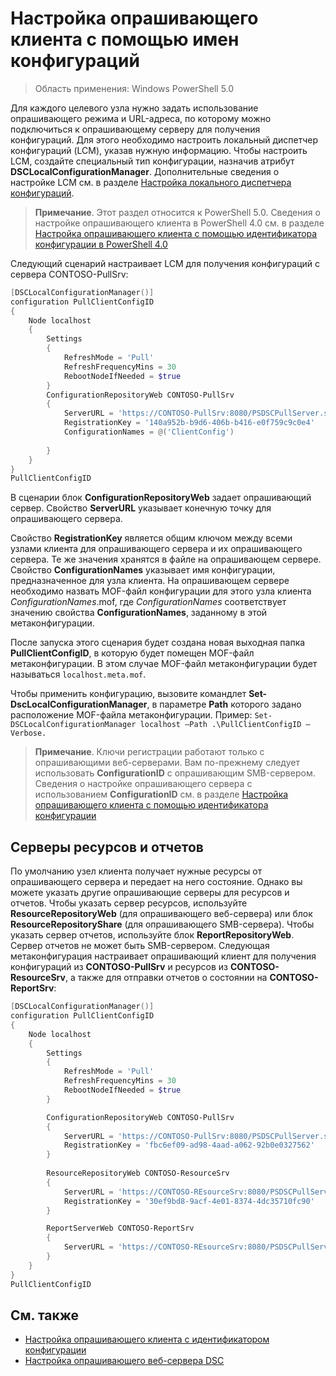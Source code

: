 # Настройка опрашивающего клиента с помощью имен конфигураций

> Область применения: Windows PowerShell 5.0

Для каждого целевого узла нужно задать использование опрашивающего режима и URL-адреса, по которому можно подключиться к опрашивающему серверу для получения конфигураций. Для этого необходимо настроить локальный диспетчер конфигураций (LCM), указав нужную информацию. Чтобы настроить LCM, создайте специальный тип конфигурации, назначив атрибут **DSCLocalConfigurationManager**. Дополнительные сведения о настройке LCM см. в разделе [Настройка локального диспетчера конфигураций](metaConfig.md).

> **Примечание**. Этот раздел относится к PowerShell 5.0. Сведения о настройке опрашивающего клиента в PowerShell 4.0 см. в разделе [Настройка опрашивающего клиента с помощью идентификатора конфигурации в PowerShell 4.0](pullClientConfigID4.md)

Следующий сценарий настраивает LCM для получения конфигураций с сервера CONTOSO-PullSrv:

```powershell
[DSCLocalConfigurationManager()]
configuration PullClientConfigID
{
    Node localhost
    {
        Settings
        {
            RefreshMode = 'Pull'
            RefreshFrequencyMins = 30 
            RebootNodeIfNeeded = $true
        }
        ConfigurationRepositoryWeb CONTOSO-PullSrv
        {
            ServerURL = 'https://CONTOSO-PullSrv:8080/PSDSCPullServer.svc'
            RegistrationKey = '140a952b-b9d6-406b-b416-e0f759c9c0e4'
            ConfigurationNames = @('ClientConfig')
            
        }      
    }
}
PullClientConfigID
```

В сценарии блок **ConfigurationRepositoryWeb** задает опрашивающий сервер. Свойство **ServerURL** указывает конечную точку для опрашивающего сервера.

Свойство **RegistrationKey** является общим ключом между всеми узлами клиента для опрашивающего сервера и их опрашивающего сервера. Те же значения хранятся в файле на опрашивающем сервере. Свойство **ConfigurationNames** указывает имя конфигурации, предназначенное для узла клиента. На опрашивающем сервере необходимо назвать MOF-файл конфигурации для этого узла клиента *ConfigurationNames*.mof, где *ConfigurationNames* соответствует значению свойства **ConfigurationNames**, заданному в этой метаконфигурации.

После запуска этого сценария будет создана новая выходная папка **PullClientConfigID**, в которую будет помещен MOF-файл метаконфигурации. В этом случае MOF-файл метаконфигурации будет называться `localhost.meta.mof`.

Чтобы применить конфигурацию, вызовите командлет **Set-DscLocalConfigurationManager**, в параметре **Path** которого задано расположение MOF-файла метаконфигурации. Пример: `Set-DSCLocalConfigurationManager localhost –Path .\PullClientConfigID –Verbose.`

> **Примечание**. Ключи регистрации работают только с опрашивающими веб-серверами. Вам по-прежнему следует использовать **ConfigurationID** с опрашивающим SMB-сервером. Сведения о настройке опрашивающего сервера с использованием **ConfigurationID** см. в разделе [Настройка опрашивающего клиента с помощью идентификатора конфигурации](pullClientConfigID.md)

## Серверы ресурсов и отчетов

По умолчанию узел клиента получает нужные ресурсы от опрашивающего сервера и передает на него состояние. Однако вы можете указать другие опрашивающие серверы для ресурсов и отчетов.
Чтобы указать сервер ресурсов, используйте **ResourceRepositoryWeb** (для опрашивающего веб-сервера) или блок **ResourceRepositoryShare** (для опрашивающего SMB-сервера).
Чтобы указать сервер отчетов, используйте блок **ReportRepositoryWeb**. Сервер отчетов не может быть SMB-сервером.
Следующая метаконфигурация настраивает опрашивающий клиент для получения конфигураций из **CONTOSO-PullSrv** и ресурсов из **CONTOSO-ResourceSrv**, а также для отправки отчетов о состоянии на **CONTOSO-ReportSrv**:

```powershell
[DSCLocalConfigurationManager()]
configuration PullClientConfigID
{
    Node localhost
    {
        Settings
        {
            RefreshMode = 'Pull'
            RefreshFrequencyMins = 30 
            RebootNodeIfNeeded = $true
        }

        ConfigurationRepositoryWeb CONTOSO-PullSrv
        {
            ServerURL = 'https://CONTOSO-PullSrv:8080/PSDSCPullServer.svc'
            RegistrationKey = 'fbc6ef09-ad98-4aad-a062-92b0e0327562'
        }
        
        ResourceRepositoryWeb CONTOSO-ResourceSrv
        {
            ServerURL = 'https://CONTOSO-REsourceSrv:8080/PSDSCPullServer.svc'
            RegistrationKey = '30ef9bd8-9acf-4e01-8374-4dc35710fc90'
        }

        ReportServerWeb CONTOSO-ReportSrv
        {
            ServerURL = 'https://CONTOSO-REsourceSrv:8080/PSDSCPullServer.svc'
        }
    }
}
PullClientConfigID
```

## См. также

* [Настройка опрашивающего клиента с идентификатором конфигурации](pullClientConfigID.md)
* [Настройка опрашивающего веб-сервера DSC](pullServer.md)
<!--HONumber=Feb16_HO4-->
